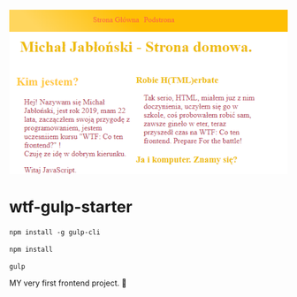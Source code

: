 ![Homepage-screenshot](github/readme.png)

# wtf-gulp-starter

`npm install -g gulp-cli`

`npm install`

`gulp`

MY very first frontend project. 👶
